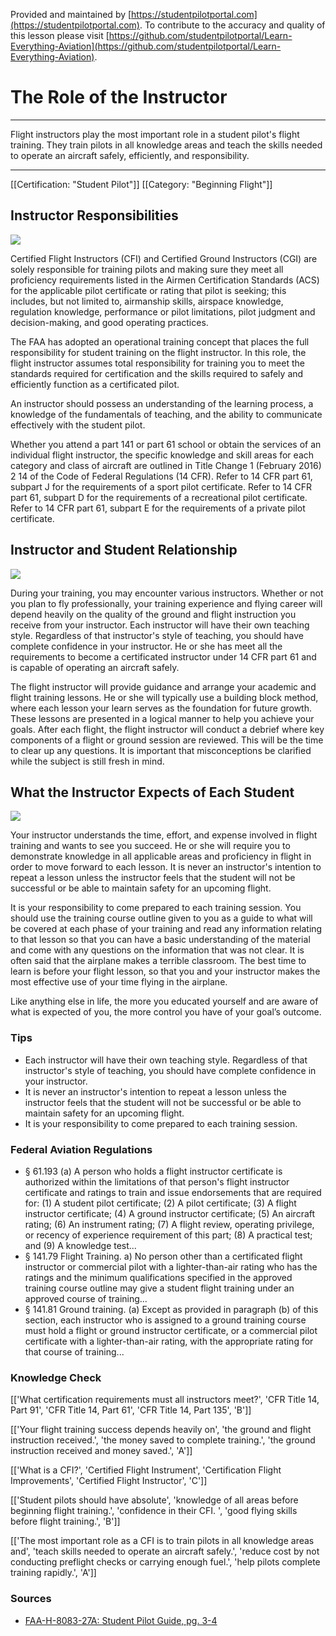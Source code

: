<!--

*************************************************
Copyright © 2019 by Student Pilot Portal, LLC

None of the material in this Work supersedes any documents,
procedures, or regulations issued by the Federal Aviation
Administration.

The Licensors does NOT claim copyright on any material published herein
that was taken from United States government sources.

Licensed under the Apache License, Version 2.0 (the "License");
you may not use this file except in compliance with the License.
You may obtain a copy of the License at

http://www.apache.org/licenses/LICENSE-2.0

Unless required by applicable law or agreed to in writing, software
distributed under the License is distributed on an "AS IS" BASIS,
WITHOUT WARRANTIES OR CONDITIONS OF ANY KIND, either express or implied.
See the License for the specific language governing permissions and
limitations under the License.

-->
Provided and maintained by [https://studentpilotportal.com](https://studentpilotportal.com). To contribute to the accuracy and quality of this lesson please visit [https://github.com/studentpilotportal/Learn-Everything-Aviation](https://github.com/studentpilotportal/Learn-Everything-Aviation).

<!-- DO NOT CHANGE OR ALTER TEXT ABOVE -->



# The Role of the Instructor

---

Flight instructors play the most important role in a student pilot's flight training. They train pilots in all knowledge areas and teach the skills needed to operate an aircraft safely, efficiently, and responsibility.

---


[[Certification: "Student Pilot"]]
[[Category: "Beginning Flight"]]



## Instructor Responsibilities

![](https://s3.us-east-2.amazonaws.com/media.studentpilotportal.com/images/lesson-graphics/000-.png)

Certified Flight Instructors (CFI) and Certified Ground Instructors (CGI) are solely responsible for training pilots and making sure they meet all proficiency requirements listed in the Airmen Certification Standards (ACS) for the applicable pilot certificate or rating that pilot is seeking; this includes, but not limited to, airmanship skills, airspace knowledge, regulation knowledge, performance or pilot limitations, pilot judgment and decision-making, and good operating practices.

The FAA has adopted an operational training concept that places the full
responsibility for student training on the flight instructor. In this role, the
flight instructor assumes total responsibility for training you to meet the
standards required for certification and the skills required to safely and efficiently function as a certificated pilot.

An instructor should possess an understanding of the learning process, a knowledge of the fundamentals of teaching, and the ability to communicate effectively with the student pilot.

Whether you attend a part 141 or part 61 school or obtain the services of an individual flight instructor, the specific knowledge and skill areas for each category and class of aircraft are outlined in Title Change 1 (February 2016) 2
14 of the Code of Federal Regulations (14 CFR). Refer to 14 CFR part 61, subpart J for the requirements of a sport pilot certificate. Refer to 14 CFR part 61, subpart D for the requirements of a recreational pilot certificate. Refer to 14 CFR part 61, subpart E for the requirements of a private pilot certificate.



## Instructor and Student Relationship

![](https://s3.us-east-2.amazonaws.com/media.studentpilotportal.com/images/lesson-graphics/000-.png)

During your training, you may encounter various instructors. Whether or not you plan to fly professionally, your training experience and flying career will depend heavily on the quality of the ground and flight instruction you receive from your instructor. Each instructor will have their own teaching style. Regardless of that instructor's style of teaching, you should have complete confidence in your instructor. He or she has meet all the requirements to become a certificated instructor under 14 CFR part 61 and is capable of operating an aircraft safely.

The flight instructor will provide guidance and arrange your academic and flight training lessons. He or she will typically use a building block method, where each lesson your learn serves as the foundation for future growth. These lessons are presented in a logical manner to help you achieve your goals. After each flight, the flight instructor will conduct a debrief where key components of a flight or ground session are reviewed. This will be the time to clear up any questions. It is important that misconceptions be clarified while the subject is still fresh in mind.



## What the Instructor Expects of Each Student

![](https://s3.us-east-2.amazonaws.com/media.studentpilotportal.com/images/lesson-graphics/000-.png)

Your instructor understands the time, effort, and expense involved in flight training and wants to see you succeed. He or she will require you to demonstrate knowledge in all applicable areas and proficiency in flight in order to move forward to each lesson. It is never an instructor's intention to repeat a lesson unless the instructor feels that the student will not be successful or be able to maintain safety for an upcoming flight.

It is your responsibility to come prepared to each training session. You should use the training course outline given to you as a guide to what will be covered at each phase of your training and read any information relating to that lesson so that you can have a basic understanding of the material and come with any questions on the information that was not clear. It is often said that the airplane makes a terrible classroom. The best time to learn is before your flight lesson, so that you and your instructor makes the most effective use of your time flying in the airplane.

Like anything else in life, the more you educated yourself and are aware of
what is expected of you, the more control you have of your goal’s outcome.



### Tips

- Each instructor will have their own teaching style. Regardless of that instructor's style of teaching, you should have complete confidence in your instructor.
- It is never an instructor's intention to repeat a lesson unless the instructor feels that the student will not be successful or be able to maintain safety for an upcoming flight.
- It is your responsibility to come prepared to each training session.



### Federal Aviation Regulations

- <span class="badge-warning font-w700 px-1">&#167; 61.193</span> (a) A person who holds a flight instructor certificate is authorized within the limitations of that person's flight instructor certificate and ratings to train and issue endorsements that are required for: (1) A student pilot certificate; (2) A pilot certificate; (3) A flight instructor certificate; (4) A ground instructor certificate; (5) An aircraft rating; (6) An instrument rating; (7) A flight review, operating privilege, or recency of experience requirement of this part; (8) A practical test; and (9) A knowledge test...
- <span class="badge-warning font-w700 px-1">&#167; 141.79</span> Flight Training. a) No person other than a certificated flight instructor or commercial pilot with a lighter-than-air rating who has the ratings and the minimum qualifications specified in the approved training course outline may give a student flight training under an approved course of training...
- <span class="badge-warning font-w700 px-1">&#167; 141.81</span> Ground training. (a) Except as provided in paragraph (b) of this section, each instructor who is assigned to a ground training course must hold a flight or ground instructor certificate, or a commercial pilot certificate with a lighter-than-air rating, with the appropriate rating for that course of training...



### Knowledge Check

[['What certification requirements must all instructors meet?', 'CFR Title 14, Part 91', 'CFR Title 14, Part 61', 'CFR Title 14, Part 135', 'B']]

[['Your flight training success depends heavily on', 'the ground and flight instruction received.', 'the money saved to complete training.', 'the ground instruction received and money saved.', 'A']]

[['What is a CFI?', 'Certified Flight Instrument', 'Certification Flight Improvements', 'Certified Flight Instructor', 'C']]

[['Student pilots should have absolute', 'knowledge of all areas before beginning flight training.', 'confidence in their CFI.
', 'good flying skills before flight training.', 'B']]

[['The most important role as a CFI is to train pilots in all knowledge areas and', 'teach skills needed to operate an aircraft safely.', 'reduce cost by not conducting preflight checks or carrying enough fuel.', 'help pilots complete training rapidly.', 'A']]



### Sources

- [FAA-H-8083-27A: Student Pilot Guide, pg. 3-4](https://www.faa.gov/regulations_policies/handbooks_manuals/aviation)

